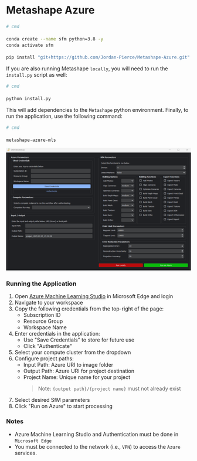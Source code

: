 # Metashape Azure

```bash
# cmd

conda create --name sfm python=3.8 -y
conda activate sfm

pip install "git+https://github.com/Jordan-Pierce/Metashape-Azure.git"
```

If you are also running Metashape `locally`, you will need to run the `install.py` script as well:

```bash
# cmd

python install.py
```

This will add dependencies to the `Metashape` python environment. Finally, to run the application, use the following 
command:

```bash
# cmd

metashape-azure-mls
```

<p align="center">
  <img src="figures/GUI.PNG" alt="Metashape-Azure-MLS">
</p>

### Running the Application

1. Open [Azure Machine Learning Studio](https://ml.azure.com/) in Microsoft Edge and login
2. Navigate to your workspace
3. Copy the following credentials from the top-right of the page:
    - Subscription ID
    - Resource Group
    - Workspace Name
4. Enter credentials in the application:
    - Use "Save Credentials" to store for future use
    - Click "Authenticate"
5. Select your compute cluster from the dropdown
6. Configure project paths:
    - Input Path: Azure URI to image folder
    - Output Path: Azure URI for project destination
    - Project Name: Unique name for your project
      > Note: `{output path}/{project name}` must not already exist
7. Select desired SfM parameters
8. Click "Run on Azure" to start processing

### Notes

- Azure Machine Learning Studio and Authentication must be done in `Microsoft Edge`
- You must be connected to the network (i.e., `VPN`) to access the `Azure` services.

